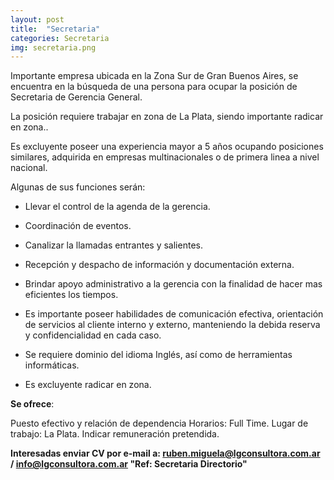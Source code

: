 ```yaml
---
layout: post
title:  "Secretaria"
categories: Secretaria
img: secretaria.png
---
```

Importante empresa ubicada en la Zona Sur de Gran Buenos Aires, se encuentra en la búsqueda de una persona para ocupar la posición de Secretaria de Gerencia General.

La posición requiere trabajar en zona de La Plata, siendo importante radicar en zona..

Es excluyente poseer una experiencia mayor a 5 años ocupando posiciones similares, adquirida en empresas multinacionales o de primera linea a nivel nacional.

Algunas de sus funciones serán:

- Llevar el control de la agenda de la gerencia.
- Coordinación de eventos.
- Canalizar la llamadas entrantes y salientes.
- Recepción y despacho de información y documentación externa.
- Brindar apoyo administrativo a la gerencia con la finalidad de hacer mas eficientes los tiempos.
- Es importante poseer habilidades de comunicación efectiva, orientación de servicios al cliente interno y externo, manteniendo la debida reserva y confidencialidad en cada caso.

- Se requiere dominio del idioma Inglés, así como de herramientas informáticas.

- Es excluyente radicar en zona.


**Se ofrece**:

Puesto efectivo y relación de dependencia
Horarios: Full Time.
Lugar de trabajo: La Plata.
Indicar remuneración pretendida.

**Interesadas enviar CV por e-mail a: ruben.miguela@lgconsultora.com.ar / info@lgconsultora.com.ar 
"Ref: Secretaria Directorio"**

